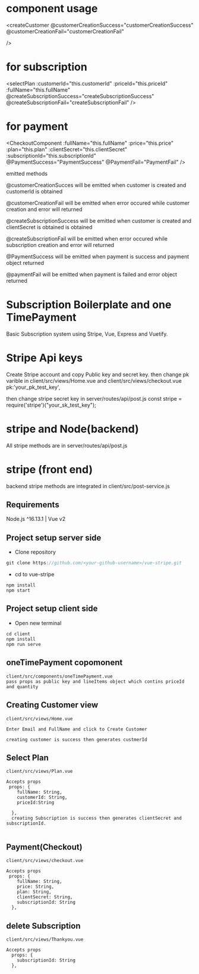 # component usage
<createCustomer 
@customerCreationSuccess="customerCreationSuccess"
@customerCreationFail="customerCreationFail" 

/>
 
 # for subscription
  <selectPlan
    :customerId="this.customerId"
    :priceId="this.priceId" 
    :fullName="this.fullName"
    @createSubscriptionSuccess="createSubscriptionSuccess" 
    @createSubscriptionFail="createSubscriptionFail"
    />

  # for payment
  <CheckoutComponent
  :fullName="this.fullName"
  :price="this.price" 
  :plan="this.plan" 
  :clientSecret="this.clientSecret" 
  :subscriptionId="this.subscriptionId"  
  @PaymentSuccess="PaymentSuccess"
  @PaymentFail="PaymentFail"
  />




emitted methods 

@customerCreationSucces will be emitted when customer is created and customerId is obtained 

@customerCreationFail will be emitted when error occured while customer creation and error will returned

@createSubscriptionSuccess will be emitted when customer is created and clientSecret is obtained is obtained 
  
@createSubscriptionFail will be emitted when error occured while subscription creation and error will returned
  
@PaymentSuccess  will be emitted when payment is success  and payment object returned

@paymentFail will be emitted when payment is failed  and error object returned




# Subscription Boilerplate and one TimePayment

Basic Subscription system using Stripe, Vue, Express and Vuetify.

# Stripe Api keys
  Create Stripe account and copy Public key and secret key.
  then change pk varible in client/src/views/Home.vue and client/src/views/checkout.vue
          pk:'your_pk_test_key',


  then change stripe secret key in server/routes/api/post.js 
    const stripe = require('stripe')("your_sk_test_key");
    
 #  stripe and Node(backend)
 All stripe methods are in 
     server/routes/api/post.js 
 #   stripe (front end)
   backend stripe methods are integrated in client/src/post-service.js
    
## Requirements

Node.js ^16.13.1 | Vue v2

## Project setup server side

- Clone repository

```javascript
git clone https://github.com/<your-github-username>/vue-stripe.git
```
- cd to vue-stripe

```
npm install
npm start
```

## Project setup client side

- Open new terminal

```
cd client
npm install
npm run serve
```


## oneTimePayment copomonent
```
client/src/components/oneTimePayment.vue
pass props as public key and lineItems object which contins priceId and quantity
```
## Creating Customer view
```
client/src/views/Home.vue

Enter Email and FullName and click to Create Customer

creating customer is success then generates custmerId

```
## Select Plan  
```
client/src/views/Plan.vue

Accepts props  
 props: {
    fullName: String,
    customerId: String,
    priceId:String
   
  },
  creating Subscription is success then generates clientSecret and subscriptionId.


```
## Payment(Checkout)  
```
client/src/views/checkout.vue

Accepts props  
 props: {
    fullName: String,
    price: String,
    plan: String,
    clientSecret: String,
    subscriptionId: String
  },
  ```
  
  
  ## delete Subscription  
```
client/src/views/Thankyou.vue

Accepts props  
  props: {
    subscriptionId: String
  },
  
  

```


